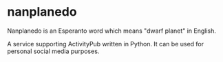 # nanplanedo

Nanplanedo is an Esperanto word which means "dwarf planet" in English.

A service supporting ActivityPub written in Python. It can be used for personal social media purposes.
